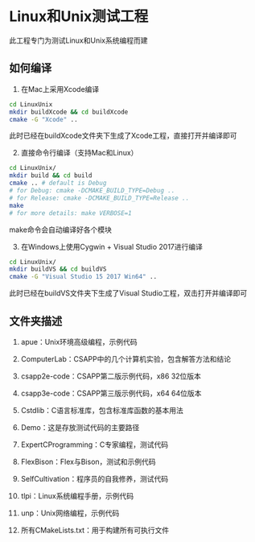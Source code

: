 # Linux和Unix测试工程

此工程专门为测试Linux和Unix系统编程而建

## 如何编译

1. 在Mac上采用Xcode编译
```bash
cd LinuxUnix
mkdir buildXcode && cd buildXcode
cmake -G "Xcode" ..
```
此时已经在buildXcode文件夹下生成了Xcode工程，直接打开并编译即可

2. 直接命令行编译（支持Mac和Linux）
```bash
cd LinuxUnix/
mkdir build && cd build
cmake .. # default is Debug
# for Debug: cmake -DCMAKE_BUILD_TYPE=Debug ..
# for Release: cmake -DCMAKE_BUILD_TYPE=Release ..
make
# for more details: make VERBOSE=1 
```
make命令会自动编译好各个模块

3. 在Windows上使用Cygwin + Visual Studio 2017进行编译
```bash
cd LinuxUnix/
mkdir buildVS && cd buildVS
cmake -G "Visual Studio 15 2017 Win64" ..
```
此时已经在buildVS文件夹下生成了Visual Studio工程，双击打开并编译即可

## 文件夹描述

1. apue：Unix环境高级编程，示例代码

2. ComputerLab：CSAPP中的几个计算机实验，包含解答方法和结论

3. csapp2e-code：CSAPP第二版示例代码，x86 32位版本

4. csapp3e-code：CSAPP第三版示例代码，x64 64位版本

5. Cstdlib：C语言标准库，包含标准库函数的基本用法

6. Demo：这是存放测试代码的主要路径

7. ExpertCProgramming：C专家编程，测试代码

8. FlexBison：Flex与Bison，测试和示例代码

9. SelfCultivation：程序员的自我修养，测试代码

10. tlpi：Linux系统编程手册，示例代码

11. unp：Unix网络编程，示例代码

12. 所有CMakeLists.txt：用于构建所有可执行文件
